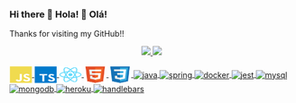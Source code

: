 ### Hi there 👋 Hola! 👋 Olá!
 Thanks for visiting my GitHub!!
<div align="center">
  <a href="https://github.com/caro2019ar">
  <img height="180em" src="https://github-readme-stats.vercel.app/api?username=Caro2019ar&show_icons=true&theme=dracula&include_all_commits=true&count_private=true"/>
  <img height="180em" src="https://github-readme-stats.vercel.app/api/top-langs/?username=Caro2019ar&layout=compact&langs_count=7&theme=dracula"/>
</div>
<div style="display: inline_block"><br>
  <img align="center" alt="Js" height="30" width="40" src="https://raw.githubusercontent.com/devicons/devicon/master/icons/javascript/javascript-plain.svg">
  <img align="center" alt="Ts" height="30" width="40" src="https://raw.githubusercontent.com/devicons/devicon/master/icons/typescript/typescript-plain.svg">
  <img align="center" alt="React" height="30" width="40" src="https://raw.githubusercontent.com/devicons/devicon/master/icons/react/react-original.svg">
  <img align="center" alt="HTML" height="30" width="40" src="https://raw.githubusercontent.com/devicons/devicon/master/icons/html5/html5-original.svg">
  <img align="center" alt="CSS" height="30" width="40" src="https://raw.githubusercontent.com/devicons/devicon/master/icons/css3/css3-original.svg">
   <img align="center" alt="java" height="30" width="40" src="https://cdn.jsdelivr.net/gh/devicons/devicon/icons/java/java-original.svg">
  <img align="center" alt="spring" height="30" width="40" src="https://cdn.jsdelivr.net/gh/devicons/devicon/icons/spring/spring-original.svg">
     <img align="center" alt="docker" height="30" width="40" src="https://cdn.jsdelivr.net/gh/devicons/devicon/icons/docker/docker-original.svg">
       <img align="center" alt="jest" height="30" width="40" src="https://cdn.jsdelivr.net/gh/devicons/devicon/icons/jest/jest-plain.svg">
       <img align="center" alt="mysql" height="30" width="40" src="https://cdn.jsdelivr.net/gh/devicons/devicon/icons/mysql/mysql-original.svg">
  <img align="center" alt="mongodb" height="30" width="40" src="https://cdn.jsdelivr.net/gh/devicons/devicon/icons/mongodb/mongodb-original.svg">
       <img align="center" alt="heroku" height="30" width="40" src="https://cdn.jsdelivr.net/gh/devicons/devicon/icons/heroku/heroku-original.svg">
  <img align="center" alt="handlebars" height="30" width="40" src="https://cdn.jsdelivr.net/gh/devicons/devicon/icons/handlebars/handlebars-original.svg">  
</div>
